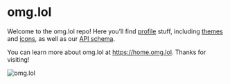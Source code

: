 # omg.lol

Welcome to the omg.lol repo! Here you’ll find [profile](https://github.com/neatnik/omg.lol/tree/main/profiles) stuff, including [themes](https://github.com/neatnik/omg.lol/tree/main/profiles/themes) and [icons](https://github.com/neatnik/omg.lol/tree/main/profiles/icons), as well as our [API schema](https://github.com/neatnik/omg.lol/tree/main/api).

You can learn more about omg.lol at https://home.omg.lol. Thanks for visiting!

![omg.lol](https://static.omg.lol/img/social_card_2022-06-23.png)
